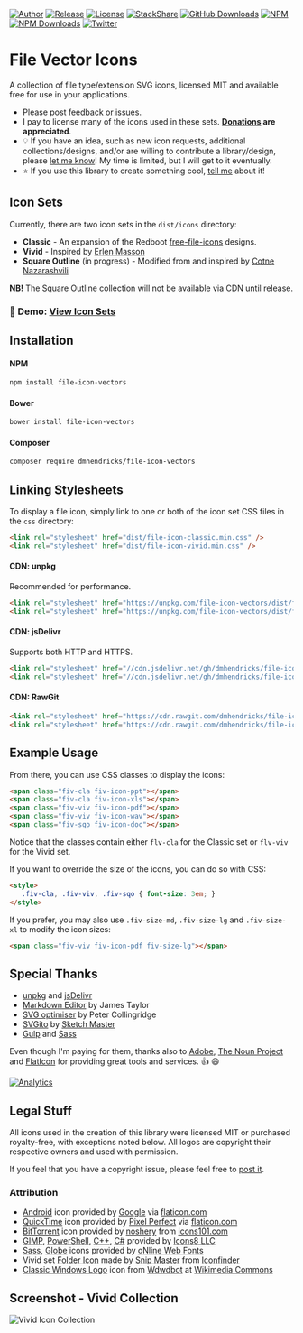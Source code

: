 [![Author](https://img.shields.io/badge/author-Daniel%20M.%20Hendricks-lightgrey.svg?colorB=9900cc )](https://www.danhendricks.com?utm_source=github.com&utm_medium=campaign&utm_content=button&utm_campaign=file-icon-vectors)
[![Release](https://img.shields.io/github/release/dmhendricks/file-icon-vectors.svg)](https://github.com/dmhendricks/file-icon-vectors/releases)
[![License](https://img.shields.io/badge/license-MIT-yellow.svg)](https://raw.githubusercontent.com/dmhendricks/file-icon-vectors/master/LICENSE)
[![StackShare](https://img.shields.io/badge/tech-stack-0690fa.svg?style=flat)](https://stackshare.io/dmhendricks/file-icon-vectors?utm_source=github.com&utm_medium=campaign&utm_content=button&utm_campaign=file-icon-vectors)
[![GitHub Downloads](https://img.shields.io/packagist/dt/dmhendricks/file-icon-vectors.svg?label=GitHub%20downloads)](https://github.com/dmhendricks/file-icon-vectors/releases)
[![NPM](https://img.shields.io/npm/v/file-icon-vectors.svg)](https://www.npmjs.com/package/file-icon-vectors?utm_source=github.com&utm_medium=campaign&utm_content=button&utm_campaign=file-icon-vectors)
[![NPM Downloads](https://img.shields.io/npm/dt/file-icon-vectors.svg?label=npm%20downloads)](https://www.npmjs.com/package/file-icon-vectors?utm_source=github.com&utm_medium=campaign&utm_content=button&utm_campaign=file-icon-vectors)
[![Twitter](https://img.shields.io/twitter/url/https/github.com/dmhendricks/file-icon-vectors.svg?style=social)](https://twitter.com/danielhendricks)

# File Vector Icons

A collection of file type/extension SVG icons, licensed MIT and available free for use in your applications.

* Please post [feedback or issues](https://github.com/dmhendricks/file-icon-vectors/issues).
* I pay to license many of the icons used in these sets. **[Donations](https://paypal.me/danielhendricks) are appreciated**.
* :bulb: If you have an idea, such as new icon requests, additional collections/designs, and/or are willing to contribute a library/design, please [let me know](https://github.com/dmhendricks/file-icon-vectors/issues)! My time is limited, but I will get to it eventually.
* :star: If you use this library to create something cool, [tell me](https://twitter.com/danielhendricks) about it!

## Icon Sets

Currently, there are two icon sets in the `dist/icons` directory:

* **Classic** - An expansion of the Redboot [free-file-icons](https://github.com/redbooth/free-file-icons) designs.
* **Vivid** - Inspired by [Erlen Masson](https://www.sketchappsources.com/svg-resource/1856-vector-file-type-icons-sketch-freebie-resource.html?utm_source=github.com&utm_medium=campaign&utm_content=link&utm_campaign=file-icon-vectors)
* **Square Outline** (in progress) - Modified from and inspired by [Cotne Nazarashvili](https://github.com/thecotne/square-file-icons)

**NB!** The Square Outline collection will not be available via CDN until release.

### :pushpin: Demo: [View Icon Sets](https://danhendricks.com/demo/github/dmhendricks/file-icon-vectors/demo/?utm_source=danhendricks.com&utm_medium=campaign&utm_content=link&utm_campaign=file-icon-vectors)

## Installation

#### NPM

```bash
npm install file-icon-vectors
```

#### Bower

```bash
bower install file-icon-vectors
```

#### Composer

```bash
composer require dmhendricks/file-icon-vectors
```

## Linking Stylesheets

To display a file icon, simply link to one or both of the icon set CSS files in the `css` directory:

```html
<link rel="stylesheet" href="dist/file-icon-classic.min.css" />
<link rel="stylesheet" href="dist/file-icon-vivid.min.css" />
```

#### CDN: unpkg

Recommended for performance.

```html
<link rel="stylesheet" href="https://unpkg.com/file-icon-vectors/dist/file-icon-classic.min.css" />
<link rel="stylesheet" href="https://unpkg.com/file-icon-vectors/dist/file-icon-vivid.min.css" />
```

#### CDN: jsDelivr

Supports both HTTP and HTTPS.

```html
<link rel="stylesheet" href="//cdn.jsdelivr.net/gh/dmhendricks/file-icon-vectors/dist/file-icon-classic.min.css" />
<link rel="stylesheet" href="//cdn.jsdelivr.net/gh/dmhendricks/file-icon-vectors/dist/file-icon-vivid.min.css" />
```

#### CDN: RawGit

```html
<link rel="stylesheet" href="https://cdn.rawgit.com/dmhendricks/file-icon-vectors/0.8.1/dist/file-icon-classic.min.css" />
<link rel="stylesheet" href="https://cdn.rawgit.com/dmhendricks/file-icon-vectors/0.8.1/dist/file-icon-vivid.min.css" />
```

## Example Usage

From there, you can use CSS classes to display the icons:

```html
<span class="fiv-cla fiv-icon-ppt"></span>
<span class="fiv-cla fiv-icon-xls"></span>
<span class="fiv-viv fiv-icon-pdf"></span>
<span class="fiv-viv fiv-icon-wav"></span>
<span class="fiv-sqo fiv-icon-doc"></span>
```

Notice that the classes contain either `flv-cla` for the Classic set or `flv-viv` for the Vivid set.

If you want to override the size of the icons, you can do so with CSS:

```html
<style>
   .fiv-cla, .fiv-viv, .fiv-sqo { font-size: 3em; }
</style>
```

If you prefer, you may also use `.fiv-size-md`, `.fiv-size-lg` and `.fiv-size-xl` to modify the icon sizes:

```html
<span class="fiv-viv fiv-icon-pdf fiv-size-lg"></span>
```

## Special Thanks

- [unpkg](https://unpkg.com/?utm_source=github.com&utm_medium=campaign&utm_content=link&utm_campaign=file-icon-vectors) and [jsDelivr](https://www.jsdelivr.com/?utm_source=github.com&utm_medium=campaign&utm_content=link&utm_campaign=file-icon-vectors)
- [Markdown Editor](https://jbt.github.io/markdown-editor/?utm_source=github.com&utm_medium=campaign&utm_content=link&utm_campaign=file-icon-vectors) by James Taylor
- [SVG optimiser](http://petercollingridge.appspot.com/svg-optimiser?utm_source=github.com&utm_medium=campaign&utm_content=link&utm_campaign=file-icon-vectors) by Peter Collingridge
- [SVGito](http://sketchmaster.com/svg-optimizer/?utm_source=github.com&utm_medium=campaign&utm_content=link&utm_campaign=file-icon-vectors) by [Sketch Master](http://sketchmaster.com/?utm_source=github.com&utm_medium=campaign&utm_content=link&utm_campaign=file-icon-vectors)
- [Gulp](https://gulpjs.com/?utm_source=github.com&utm_medium=campaign&utm_content=link&utm_campaign=file-icon-vectors) and [Sass](https://sass-lang.com/?utm_source=github.com&utm_medium=campaign&utm_content=link&utm_campaign=file-icon-vectors)

Even though I'm paying for them, thanks also to [Adobe](https://www.adobe.com/?utm_source=github.com&utm_medium=campaign&utm_content=link&utm_campaign=file-icon-vectors), [The Noun Project](https://thenounproject.com/?utm_source=github.com&utm_medium=campaign&utm_content=link&utm_campaign=file-icon-vectors) and [FlatIcon](https://www.flaticon.com/?utm_source=github.com&utm_medium=campaign&utm_content=link&utm_campaign=file-icon-vectors) for providing great tools and services. :+1: :smile:

[![Analytics](https://ga-beacon.appspot.com/UA-67333102-2/dmhendricks/file-icon-vectors?flat)](https://ga-beacon.appspot.com/?utm_source=github.com&utm_medium=campaign&utm_content=link&utm_campaign=file-icon-vectors)

## Legal Stuff

All icons used in the creation of this library were licensed MIT or purchased royalty-free, with exceptions noted below. All logos are copyright their respective owners and used with permission.

If you feel that you have a copyright issue, please feel free to [post it](https://github.com/dmhendricks/file-icon-vectors/issues).

### Attribution

* [Android](https://www.flaticon.com/free-icon/android-logo_61120?utm_source=github.com&utm_medium=campaign&utm_content=link&utm_campaign=file-icon-vectors) icon provided by [Google](https://www.flaticon.com/authors/google?utm_source=github.com&utm_medium=campaign&utm_content=link&utm_campaign=file-icon-vectors) via [flaticon.com](https://www.flaticon.com/?utm_source=github.com&utm_medium=campaign&utm_content=link&utm_campaign=file-icon-vectors)
* [QuickTime](https://www.flaticon.com/free-icon/quicktime_732104?utm_source=github.com&utm_medium=campaign&utm_content=link&utm_campaign=file-icon-vectors) icon provided by [Pixel Perfect](https://www.flaticon.com/authors/pixel-perfect?utm_source=github.com&utm_medium=campaign&utm_content=link&utm_campaign=file-icon-vectors) via [flaticon.com](https://www.flaticon.com/?utm_source=github.com&utm_medium=campaign&utm_content=link&utm_campaign=file-icon-vectors)
* [BitTorrent](http://www.icons101.com/icon/id_73504/setid_2388/Minimalist_Black_Icons__WIP_by_noshery/bittorrent?utm_source=github.com&utm_medium=campaign&utm_content=link&utm_campaign=file-icon-vectors) icon provided by [noshery](http://www.icons101.com/artist/id_2388/noshery) from [icons101.com](http://www.icons101.com/?utm_source=github.com&utm_medium=campaign&utm_content=link&utm_campaign=file-icon-vectors)
* [GIMP](https://icons8.com/icon/39867/gimp), [PowerShell](https://icons8.com/icon/59499/powershell), [C++](https://icons8.com/icon/55199/c%2B%2B-filled), [C#](https://icons8.com/icon/55205/c-sharp-logo-filled) provided by [Icons8 LLC](https://icons8.com/?utm_source=github.com&utm_medium=campaign&utm_content=link&utm_campaign=file-icon-vectors)
* [Sass](https://www.onlinewebfonts.com/icon/411905), [Globe](https://www.onlinewebfonts.com/icon/336552) icons provided by [oNline Web Fonts](http://www.onlinewebfonts.com?utm_source=github.com&utm_medium=campaign&utm_content=link&utm_campaign=file-icon-vectors)
* Vivid set [Folder Icon](https://www.iconfinder.com/icons/173016/close_folder_icon) made by [Snip Master](https://www.iconfinder.com/snipicons) from [Iconfinder](https://www.iconfinder.com?utm_source=github.com&utm_medium=campaign&utm_content=link&utm_campaign=file-icon-vectors)
* [Classic Windows Logo](https://commons.wikimedia.org/wiki/File:Microsoft_Logo_Wingdings_Font.svg?utm_source=github.com&utm_medium=campaign&utm_content=link&utm_campaign=file-icon-vectors) icon from [Wdwdbot](https://commons.wikimedia.org/wiki/User:Wdwdbot) at [Wikimedia Commons](https://commons.wikimedia.org/?utm_source=github.com&utm_medium=campaign&utm_content=link&utm_campaign=file-icon-vectors)

## Screenshot - Vivid Collection

![Vivid Icon Collection](https://f001.backblazeb2.com/file/hendricks/projects/github/dmhendricks/file-icon-vectors/screenshot.png "Vivid Icon Collection")
